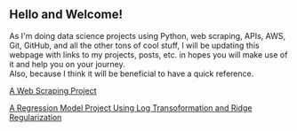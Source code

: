 ## Hello and Welcome!

As I'm doing data science projects using Python, web scraping, APIs, AWS, Git, GitHub, and all the other tons of cool stuff, I will be updating this webpage with links to my projects, posts, etc. in hopes you will make use of it and help you on your journey.
<br /> Also, because I think it will be beneficial to have a quick reference. 


[A Web Scraping Project](https://hayatoumy.github.io/webscraping-1/)


[A Regression Model Project Using Log Transoformation and Ridge Regularization](https://hayatoumy.github.io/regression_log_transformation/)

